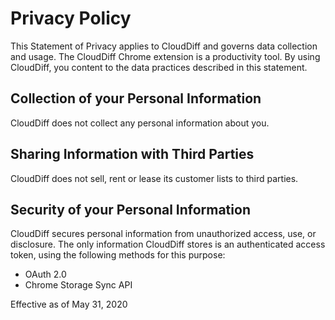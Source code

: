 
# Privacy Policy

This Statement of Privacy applies to CloudDiff and governs data collection and usage.
The CloudDiff Chrome extension is a productivity tool.  By using CloudDiff, you content to the data practices described in this statement.


## Collection of your Personal Information

CloudDiff does not collect any personal information about you.


## Sharing Information with Third Parties

CloudDiff does not sell, rent or lease its customer lists to third parties.


## Security of your Personal Information

CloudDiff secures personal information from unauthorized access, use, or disclosure.
The only information CloudDiff stores is an authenticated access token, using the following methods for this purpose:

- OAuth 2.0
- Chrome Storage Sync API


Effective as of May 31, 2020


